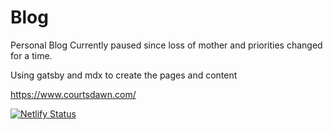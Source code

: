 # Blog

Personal Blog
Currently paused since loss of mother and priorities changed for a time. 

Using gatsby and mdx to create the pages and content

https://www.courtsdawn.com/

[![Netlify Status](https://api.netlify.com/api/v1/badges/5eebc4f6-4a59-4a3e-8f10-64cb3ff8cc39/deploy-status)](https://app.netlify.com/sites/courtsdawn/deploys)
